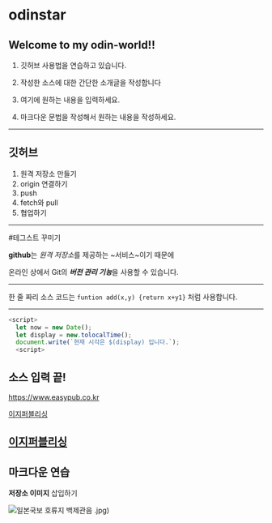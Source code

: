 # odinstar
Welcome to my odin-world!!
---
1. 깃허브 사용법을 연습하고 있습니다.

2. 작성한 소스에 대한 간단한 소개글을 작성합니다

3. 여기에 원하는 내용을 입력하세요.

4. 마크다운 문법을 작성해서 원하는 내용을 작성하세요.
---
깃허브
---
1. 원격 저장소 만들기
2. origin 연결하기
3. push
4. fetch와 pull
5. 협업하기
---
#테그스트 꾸미기

**github**는 *원격 저장소*를 제공하는 ~서비스~이기 때문에

온라인 상에서 Git의 ***버전 관리 기능***을 사용할 수 있습니다.

---
한 줄 짜리 소스 코드는 `funtion add(x,y) {return x+y1}` 처럼 사용합니다.
***
```javascript
<script>
  let now = new Date();
  let display = new.tolocalTime();
  document.write(`현재 시각은 $(display) 입니다.`);
  <script>
  ```
  
  소스 입력 끝!
  ---
  <https://www.easypub.co.kr>
  
 [이지퍼블리싱](https://www.easypub.co.kr)
 
 [이지퍼블리싱](https://www.easypub.co.kr, "클릭하면 이지퍼블리싱 홈페이지로 이동합니다")
---
## 마크다운 연습

**저장소 이미지** 삽입하기

![일본국보 호류지 백제관음](https://user-images.githubusercontent.com/118653324/203415733-460b1c67-02f2-4a29-bd8f-b4d924817d31.jpg)
.jpg)
